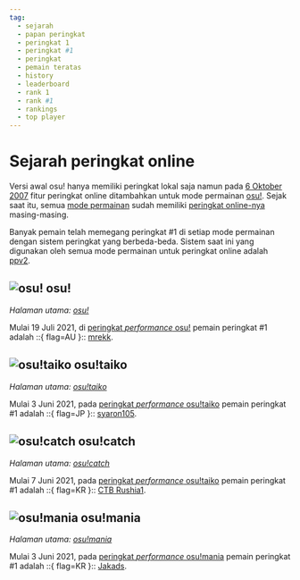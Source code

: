 ```yaml
---
tag:
  - sejarah
  - papan peringkat
  - peringkat 1
  - peringkat #1
  - peringkat
  - pemain teratas
  - history
  - leaderboard
  - rank 1
  - rank #1
  - rankings
  - top player
---
```


# Sejarah peringkat online

Versi awal osu! hanya memiliki peringkat lokal saja namun pada [6 Oktober 2007](https://osu.ppy.sh/community/forums/topics/15?n=29) fitur peringkat online ditambahkan untuk mode permainan [osu!](/wiki/Game_mode/osu!). Sejak saat itu, semua [mode permainan](/wiki/Game_mode) sudah memiliki [peringkat online-nya](https://osu.ppy.sh/rankings/osu/performance) masing-masing.

Banyak pemain telah memegang peringkat #1 di setiap mode permainan dengan sistem peringkat yang berbeda-beda. Sistem saat ini yang digunakan oleh semua mode permainan untuk peringkat online adalah [ppv2](/wiki/Performance_points/ppv2).

## ![][osu!] osu!

*Halaman utama: [osu!](osu!)*

Mulai 19 Juli 2021, di [peringkat *performance* osu!](https://osu.ppy.sh/rankings/osu/performance) pemain peringkat #1 adalah ::{ flag=AU }:: [mrekk](https://osu.ppy.sh/users/7562902/osu).

## ![][osu!taiko] osu!taiko

*Halaman utama: [osu!taiko](osu!taiko)*

Mulai 3 Juni 2021, pada [peringkat *performance* osu!taiko](https://osu.ppy.sh/rankings/taiko/performance) pemain peringkat #1 adalah ::{ flag=JP }:: [syaron105](https://osu.ppy.sh/users/8741695/taiko).

## ![][osu!catch] osu!catch

*Halaman utama: [osu!catch](osu!catch)*

Mulai 7 Juni 2021, pada [peringkat *performance* osu!taiko](https://osu.ppy.sh/rankings/fruits/performance) pemain peringkat #1 adalah ::{ flag=KR }:: [CTB Rushia1](https://osu.ppy.sh/users/4158549/fruits).

## ![][osu!mania] osu!mania

*Halaman utama: [osu!mania](osu!mania)*

Mulai 3 Juni 2021, pada [peringkat *performance* osu!mania](https://osu.ppy.sh/rankings/mania/performance) pemain peringkat #1 adalah ::{ flag=KR }:: [Jakads](https://osu.ppy.sh/users/259972/mania).

[osu!]: /wiki/shared/mode/osu.png "osu!"
[osu!taiko]: /wiki/shared/mode/taiko.png "osu!taiko"
[osu!catch]: /wiki/shared/mode/catch.png "osu!catch"
[osu!mania]: /wiki/shared/mode/mania.png "osu!mania"

